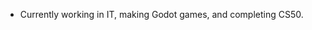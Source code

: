 - Currently working in IT, making Godot games, and completing CS50.

<!---
jakobfrederikson/jakobfrederikson is a ✨ special ✨ repository because its `README.md` (this file) appears on your GitHub profile.
You can click the Preview link to take a look at your changes.
--->
